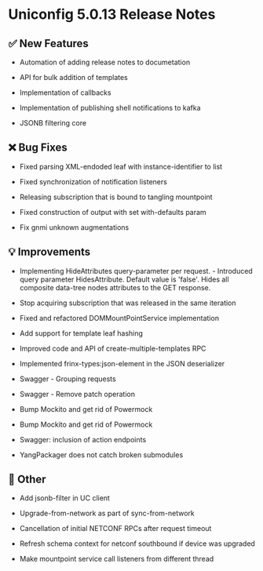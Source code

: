 # Uniconfig 5.0.13 Release Notes 
 
## :white_check_mark: New Features 
 
 - Automation of adding release notes to documetation
 
 - API for bulk addition of templates
 
 - Implementation of callbacks
 
 - Implementation of publishing shell notifications to kafka
 
 - JSONB filtering core
 
## :x: Bug Fixes 
 
 - Fixed parsing XML-endoded leaf with instance-identifier to list
 
 - Fixed synchronization of notification listeners
 
 - Releasing subscription that is bound to tangling mountpoint
 
 - Fixed construction of output with set with-defaults param
 
 - Fix gnmi unknown augmentations
 
## :bulb: Improvements 
 
 - Implementing HideAttributes query-parameter per request. - Introduced query parameter HidesAttribute. Default value is 'false'.  Hides all composite data-tree nodes attributes to the GET response.
 
 - Stop acquiring subscription that was released in the same iteration
 
 - Fixed and refactored DOMMountPointService implementation
 
 - Add support for template leaf hashing
 
 - Improved code and API of create-multiple-templates RPC
 
 - Implemented frinx-types:json-element in the JSON deserializer
 
 - Swagger - Grouping requests
 
 - Swagger - Remove patch operation
 
 - Bump Mockito and get rid of Powermock
 
 - Bump Mockito and get rid of Powermock
 
 - Swagger: inclusion of action endpoints
 
 - YangPackager does not catch broken submodules
 
## :wrench: Other 
 
 - Add jsonb-filter in UC client
 
 - Upgrade-from-network as part of sync-from-network
 
 - Cancellation of initial NETCONF RPCs after request timeout
 
 - Refresh schema context for netconf southbound if device was upgraded
 
 - Make mountpoint service call listeners from different thread
 
